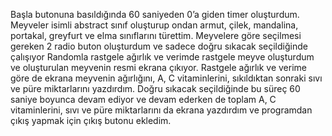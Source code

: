  


Başla butonuna basıldığında 60 saniyeden 0’a giden timer oluşturdum. Meyveler isimli abstract sınıf oluşturup ondan armut, çilek, mandalina, portakal, greyfurt ve elma sınıflarını türettim.
Meyvelere göre seçilmesi gereken 2 radio buton oluşturdum ve sadece doğru sıkacak seçildiğinde çalışıyor
Randomla rastgele ağırlık ve verimde rastgele meyve oluşturdum ve oluşturulan meyvenin resmi ekrana çıkıyor. Rastgele ağırlık ve verime göre de ekrana meyvenin ağırlığını, A, C vitaminlerini, sıkıldıktan sonraki sıvı ve püre miktarlarını yazdırdım.
Doğru sıkacak seçildiğinde bu süreç 60 saniye boyunca devam ediyor ve devam ederken de toplam A, C vitaminlerini, sıvı ve püre miktarlarını da ekrana yazdırdım ve programdan çıkış yapmak için çıkış butonu ekledim.

